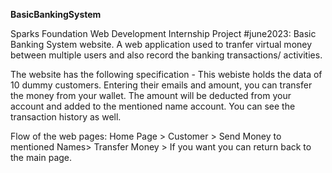 **BasicBankingSystem**

Sparks Foundation Web Development Internship Project #june2023: Basic Banking System website. A web application used to tranfer virtual money between multiple users and also record the banking transactions/ activities.

The website has the following specification -
This webiste holds the data of 10 dummy customers. Entering their emails and amount, you can transfer the money from your wallet. The amount will be deducted from your account and added to the mentioned name account. You can see the transaction history as well. 

Flow of the web pages: Home Page > Customer > Send Money to mentioned Names> Transfer Money > If you want you can return back to the main page. 
